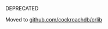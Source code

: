 DEPRECATED

Moved to [github.com/cockroachdb/crlib](https://github.com/cockroachdb/crlib/tree/main/fifo)
